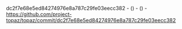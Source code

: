 dc2f7e68e5ed84274976e8a787c29fe03eecc382 -  () -  () - https://github.com/project-topaz/topaz/commit/dc2f7e68e5ed84274976e8a787c29fe03eecc382
